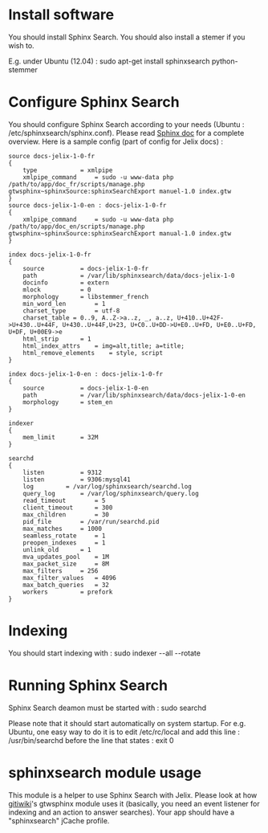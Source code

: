Install software
=

You should install Sphinx Search. You should also install a stemer if you wish to.

E.g. under Ubuntu (12.04) :
sudo apt-get install sphinxsearch python-stemmer

Configure Sphinx Search
=

You should configure Sphinx Search according to your needs (Ubuntu : /etc/sphinxsearch/sphinx.conf).
Please read [Sphinx doc](http://sphinxsearch.com/docs/current.html) for a complete overview.
Here is a sample config (part of config for Jelix docs) :

    source docs-jelix-1-0-fr
    {
    	type			= xmlpipe
    	xmlpipe_command		= sudo -u www-data php /path/to/app/doc_fr/scripts/manage.php gtwsphinx~sphinxSource:sphinxSearchExport manuel-1.0 index.gtw
    }
    source docs-jelix-1-0-en : docs-jelix-1-0-fr
    {
    	xmlpipe_command		= sudo -u www-data php /path/to/app/doc_en/scripts/manage.php gtwsphinx~sphinxSource:sphinxSearchExport manual-1.0 index.gtw
    }
    
    index docs-jelix-1-0-fr
    {
    	source			= docs-jelix-1-0-fr
    	path			= /var/lib/sphinxsearch/data/docs-jelix-1-0
    	docinfo			= extern
    	mlock			= 0
    	morphology		= libstemmer_french
    	min_word_len		= 1
    	charset_type		= utf-8
    	charset_table = 0..9, A..Z->a..z, _, a..z, U+410..U+42F->U+430..U+44F, U+430..U+44F,U+23, U+C0..U+DD->U+E0..U+FD, U+E0..U+FD, U+DF, U+00E9->e
    	html_strip		= 1
    	html_index_attrs	= img=alt,title; a=title;
    	html_remove_elements	= style, script
    }
    
    index docs-jelix-1-0-en : docs-jelix-1-0-fr
    {
    	source			= docs-jelix-1-0-en
    	path			= /var/lib/sphinxsearch/data/docs-jelix-1-0-en
    	morphology		= stem_en
    }
    
    indexer
    {
    	mem_limit		= 32M
    }
    
    searchd
    {
    	listen			= 9312
    	listen			= 9306:mysql41
    	log			= /var/log/sphinxsearch/searchd.log
    	query_log		= /var/log/sphinxsearch/query.log
    	read_timeout		= 5
    	client_timeout		= 300
    	max_children		= 30
    	pid_file		= /var/run/searchd.pid
    	max_matches		= 1000
    	seamless_rotate		= 1
    	preopen_indexes		= 1
    	unlink_old		= 1
    	mva_updates_pool	= 1M
    	max_packet_size		= 8M
    	max_filters		= 256
    	max_filter_values	= 4096
    	max_batch_queries	= 32
    	workers			= prefork
    }

Indexing
=

You should start indexing with :
    sudo indexer --all --rotate

Running Sphinx Search
=
Sphinx Search deamon must be started with :
    sudo searchd

Please note that it should start automatically on system startup.
For e.g. Ubuntu, one easy way to do it is to edit /etc/rc/local and add this line :
    /usr/bin/searchd
before the line that states :
    exit 0

sphinxsearch module usage
=
This module is a helper to use Sphinx Search with Jelix.
Please look at how [gitiwiki](https://github.com/laurentj/gitiwiki)'s gtwsphinx module uses it (basically, you need an event listener for indexing and an action to answer searches).
Your app should have a "sphinxsearch" jCache profile.

